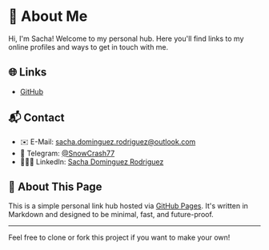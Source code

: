 # 👋 About Me

Hi, I'm Sacha! Welcome to my personal hub. Here you'll find links to my online profiles and ways to get in touch with me.

## 🌐 Links

- [GitHub](https://github.com/spehle)

## 📬 Contact

- ✉️ E-Mail: [sacha.dominguez.rodriguez@outlook.com](mailto:sacha.dominguez.rodriguez@outlook.com)
- 📱 Telegram: [@SnowCrash77](https://t.me/SnowCrash77)
- 👨🏼‍💼 LinkedIn: [Sacha Dominguez Rodriguez](www.linkedin.com/in/sacha-dominguez-rodriguez-85538b132)

## 📖 About This Page

This is a simple personal link hub hosted via [GitHub Pages](https://pages.github.com/). It's written in Markdown and designed to be minimal, fast, and future-proof.

---

Feel free to clone or fork this project if you want to make your own!

